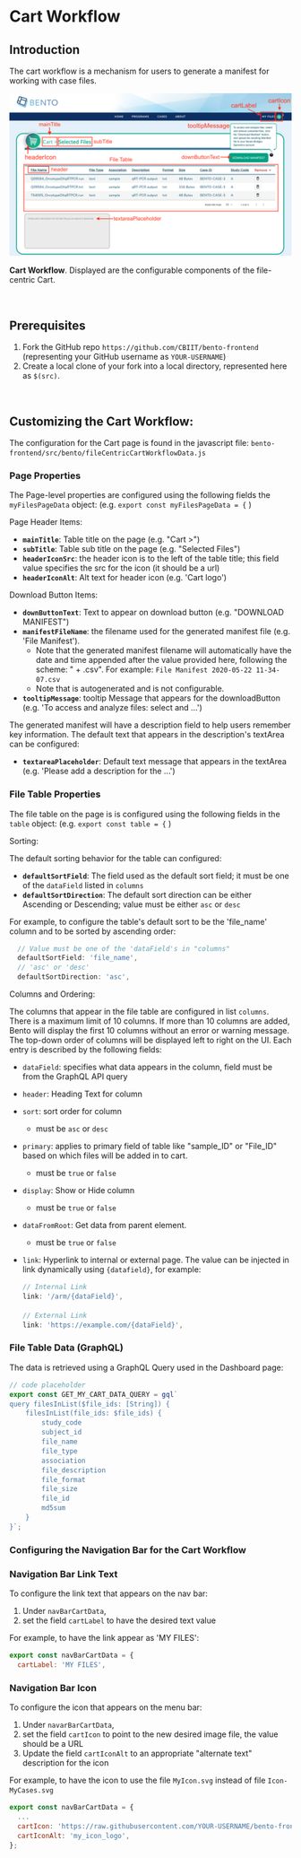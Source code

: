 # Cart Workflow



## Introduction

The cart workflow is a mechanism for users to generate a manifest for working with case files.

![File-centric Cart](../assets/fileCentric-Cart.png)

**Cart Workflow**. Displayed are the configurable components of the file-centric Cart.

<p>&nbsp;</p>

## Prerequisites
1. Fork the GitHub repo `https://github.com/CBIIT/bento-frontend` (representing your GitHub username as `YOUR-USERNAME`)
2. Create a local clone of your fork into a local directory, represented here as `$(src)`.

<p>&nbsp;</p>

## Customizing the Cart Workflow: 

The configuration for the Cart page is found in the javascript file: `bento-frontend/src/bento/fileCentricCartWorkflowData.js`



### Page Properties

The Page-level properties are configured using the following fields the `myFilesPageData` object: (e.g. `export const myFilesPageData = {` )



Page Header Items:

* **`mainTitle`**: Table title on the page (e.g. "Cart >")
* **`subTitle`**: Table sub title on the page (e.g. "Selected Files")
* **`headerIconSrc`**: the header icon is to the left of the table title; this field value specifies the src for the icon (it should be a url)
* **`headerIconAlt`**: Alt text for header icon (e.g. 'Cart logo')



Download Button Items:

* **`downButtonText`**: Text to appear on download button (e.g. "DOWNLOAD MANIFEST")
* **`manifestFileName`**: the filename used for the generated manifest file (e.g. 'File Manifest'). 
  * Note that the generated manifest filename will automatically have the date and time appended after the value provided here, following the scheme:   "<manifestFileName> + <timestamp>.csv".  For example:  `File Manifest 2020-05-22 11-34-07.csv` 
  * Note that  <timestamp> is autogenerated and is not configurable. 
* **`tooltipMessage`**: tooltip Message that appears for the downloadButton (e.g. 'To access and analyze files: select and ...')



The generated manifest will have a description field to help users remember key information. The default text that appears in the description's textArea can be configured:

* **`textareaPlaceholder`**: Default text message that appears in the textArea (e.g. 'Please add a description for the ...')



### File Table Properties

The file table on the page is is configured using the following fields in the `table` object:  (e.g. `export const table = {` )



Sorting:

The default sorting behavior for the table can configured:

* **`defaultSortField`**: The field used as the default sort field; it must be one of the `dataField` listed in `columns`
* **`defaultSortDirection`**: The default sort direction can be either Ascending or Descending; value must be either `asc` or `desc`

For example, to configure the table's default sort to be the 'file_name' column and to be sorted by ascending order: 

```javascript
  // Value must be one of the 'dataField's in "columns"
  defaultSortField: 'file_name',
  // 'asc' or 'desc'
  defaultSortDirection: 'asc', 
```



Columns and Ordering:

The columns that appear in the file table are configured in list `columns`.  There is a maximum limit of 10 columns. If more than 10 columns are added, Bento will display the first 10 columns without an error or warning message. The top-down order of columns will be displayed left to right on the UI.  Each entry is described by the following fields:

* `dataField`: specifies what data appears in the column, field must be from the GraphQL API query

* `header`: Heading Text for column

* `sort`: sort order for column

  * must be `asc` or `desc`

* `primary`: applies to primary field of table like "sample_ID" or "File_ID" based on which files will be added in to cart.

  * must be `true`  or `false`

* `display`: Show  or Hide column 

  * must be `true`  or `false`

* `dataFromRoot`: Get data from parent element.

  * must be `true`  or `false`

* `link`: Hyperlink to internal or external page. The value can be injected in link dynamically using `{datafield}`, for example:

  ```javascript
  // Internal Link 
  link: '/arm/{dataField}',
  
  // External Link
  link: 'https://example.com/{dataField}',
  ```

  




### File Table Data (GraphQL)

The data is retrieved using a GraphQL Query used in the Dashboard page: 

```javascript
// code placeholder
export const GET_MY_CART_DATA_QUERY = gql`
query filesInList($file_ids: [String]) {
    filesInList(file_ids: $file_ids) {
        study_code
        subject_id
        file_name
        file_type
        association
        file_description
        file_format
        file_size
        file_id
        md5sum
    }
}`;
```





### Configuring the Navigation Bar for the Cart Workflow


### Navigation Bar Link Text
To configure the link text that appears on the nav bar:

1. Under `navBarCartData`, 
2. set the field `cartLabel` to have the desired text value

For example, to have the link appear as 'MY FILES':

```javascript
export const navBarCartData = {
  cartLabel: 'MY FILES',
```


### Navigation Bar Icon
To configure the icon that appears on the menu bar:

1. Under `navarBarCartData`, 
2. set the field `cartIcon` to point to the new desired image file, the value should be a URL
3. Update the field `cartIconAlt` to an appropriate "alternate text" description for the icon

For example, to have the icon to use the file `MyIcon.svg` instead of file `Icon-MyCases.svg`

```javascript
export const navBarCartData = {
  ...
  cartIcon: 'https://raw.githubusercontent.com/YOUR-USERNAME/bento-frontend/master/src/assets/icons/MyIcon.svg',
  cartIconAlt: 'my_icon_logo',
};
```


<p>&nbsp;</p>

